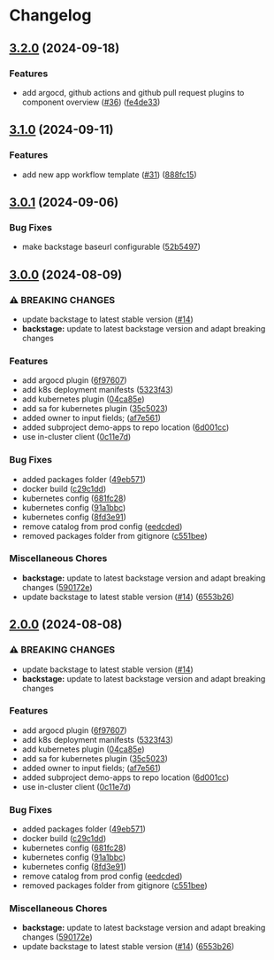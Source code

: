 # Changelog

## [3.2.0](https://github.com/WhizUs-Labs/kcd-showcase-backstage-application/compare/kcd-backstage-v3.1.0...kcd-backstage-v3.2.0) (2024-09-18)


### Features

* add argocd, github actions and github pull request plugins to component overview ([#36](https://github.com/WhizUs-Labs/kcd-showcase-backstage-application/issues/36)) ([fe4de33](https://github.com/WhizUs-Labs/kcd-showcase-backstage-application/commit/fe4de33ed7ca1b5c657e7f219f425a55678c5af4))

## [3.1.0](https://github.com/WhizUs-Labs/kcd-showcase-backstage-application/compare/kcd-backstage-v3.0.1...kcd-backstage-v3.1.0) (2024-09-11)


### Features

* add new app workflow template ([#31](https://github.com/WhizUs-Labs/kcd-showcase-backstage-application/issues/31)) ([888fc15](https://github.com/WhizUs-Labs/kcd-showcase-backstage-application/commit/888fc1545b0a98124ccf34404007b9f35a6a2a75))

## [3.0.1](https://github.com/WhizUs-Labs/kcd-showcase-backstage-application/compare/kcd-backstage-v3.0.0...kcd-backstage-v3.0.1) (2024-09-06)


### Bug Fixes

* make backstage baseurl configurable ([52b5497](https://github.com/WhizUs-Labs/kcd-showcase-backstage-application/commit/52b5497e01ac51d2c5caa9157f8d0b33ef938f1d))

## [3.0.0](https://github.com/WhizUs-Labs/kcd-showcase-backstage-application/compare/kcd-backstage-v2.0.0...kcd-backstage-v3.0.0) (2024-08-09)


### ⚠ BREAKING CHANGES

* update backstage to latest stable version ([#14](https://github.com/WhizUs-Labs/kcd-showcase-backstage-application/issues/14))
* **backstage:** update to latest backstage version and adapt breaking changes

### Features

* add argocd plugin ([6f97607](https://github.com/WhizUs-Labs/kcd-showcase-backstage-application/commit/6f9760731d559e042761faead75404a06e3b8c78))
* add k8s deployment manifests ([5323f43](https://github.com/WhizUs-Labs/kcd-showcase-backstage-application/commit/5323f434c691c4442d6410a28dcac9d395ef7063))
* add kubernetes plugin ([04ca85e](https://github.com/WhizUs-Labs/kcd-showcase-backstage-application/commit/04ca85e67c3878c240a7901c1bd0b2565726d545))
* add sa for kubernetes plugin ([35c5023](https://github.com/WhizUs-Labs/kcd-showcase-backstage-application/commit/35c50237b6f0832cb0f39ac4bd258fe71f7457df))
* added owner to input fields; ([af7e561](https://github.com/WhizUs-Labs/kcd-showcase-backstage-application/commit/af7e56167de3ff1999f4a04233abe79df57be55c))
* added subproject demo-apps to repo location ([6d001cc](https://github.com/WhizUs-Labs/kcd-showcase-backstage-application/commit/6d001ccffeff3fa4cbe2c7b32920dd7754cb3f6e))
* use in-cluster client ([0c11e7d](https://github.com/WhizUs-Labs/kcd-showcase-backstage-application/commit/0c11e7d0841f85c09c12462b7a9f13987347c1b7))


### Bug Fixes

* added packages folder ([49eb571](https://github.com/WhizUs-Labs/kcd-showcase-backstage-application/commit/49eb571167c62114aaff020844445a5ea2688e82))
* docker build ([c29c1dd](https://github.com/WhizUs-Labs/kcd-showcase-backstage-application/commit/c29c1dd933ff11acf52671e5047fd6150d38a5e3))
* kubernetes config ([681fc28](https://github.com/WhizUs-Labs/kcd-showcase-backstage-application/commit/681fc28a33e29c776e61a0675bf1104f58e47443))
* kubernetes config ([91a1bbc](https://github.com/WhizUs-Labs/kcd-showcase-backstage-application/commit/91a1bbc52a80d08531c3ebb4b2fdc200cfd1dfb8))
* kubernetes config ([8fd3e91](https://github.com/WhizUs-Labs/kcd-showcase-backstage-application/commit/8fd3e91c4a9db5e0e80fc06b01f9187bd8bbbda5))
* remove catalog from prod config ([eedcded](https://github.com/WhizUs-Labs/kcd-showcase-backstage-application/commit/eedcded3ae04bf5866cf434a6dba3c32988fb831))
* removed packages folder from gitignore ([c551bee](https://github.com/WhizUs-Labs/kcd-showcase-backstage-application/commit/c551beeba7985f6ce5b58f94b92e1790e8f4d1a4))


### Miscellaneous Chores

* **backstage:** update to latest backstage version and adapt breaking changes ([590172e](https://github.com/WhizUs-Labs/kcd-showcase-backstage-application/commit/590172e5662bda23edc5425253fc69a5b9467e56))
* update backstage to latest stable version ([#14](https://github.com/WhizUs-Labs/kcd-showcase-backstage-application/issues/14)) ([6553b26](https://github.com/WhizUs-Labs/kcd-showcase-backstage-application/commit/6553b26b9e1a80368ead4bd1318fa63c61e99eb3))

## [2.0.0](https://github.com/WhizUs-Labs/kcd-showcase-backstage-application/compare/root-v1.0.0...root-v2.0.0) (2024-08-08)


### ⚠ BREAKING CHANGES

* update backstage to latest stable version ([#14](https://github.com/WhizUs-Labs/kcd-showcase-backstage-application/issues/14))
* **backstage:** update to latest backstage version and adapt breaking changes

### Features

* add argocd plugin ([6f97607](https://github.com/WhizUs-Labs/kcd-showcase-backstage-application/commit/6f9760731d559e042761faead75404a06e3b8c78))
* add k8s deployment manifests ([5323f43](https://github.com/WhizUs-Labs/kcd-showcase-backstage-application/commit/5323f434c691c4442d6410a28dcac9d395ef7063))
* add kubernetes plugin ([04ca85e](https://github.com/WhizUs-Labs/kcd-showcase-backstage-application/commit/04ca85e67c3878c240a7901c1bd0b2565726d545))
* add sa for kubernetes plugin ([35c5023](https://github.com/WhizUs-Labs/kcd-showcase-backstage-application/commit/35c50237b6f0832cb0f39ac4bd258fe71f7457df))
* added owner to input fields; ([af7e561](https://github.com/WhizUs-Labs/kcd-showcase-backstage-application/commit/af7e56167de3ff1999f4a04233abe79df57be55c))
* added subproject demo-apps to repo location ([6d001cc](https://github.com/WhizUs-Labs/kcd-showcase-backstage-application/commit/6d001ccffeff3fa4cbe2c7b32920dd7754cb3f6e))
* use in-cluster client ([0c11e7d](https://github.com/WhizUs-Labs/kcd-showcase-backstage-application/commit/0c11e7d0841f85c09c12462b7a9f13987347c1b7))


### Bug Fixes

* added packages folder ([49eb571](https://github.com/WhizUs-Labs/kcd-showcase-backstage-application/commit/49eb571167c62114aaff020844445a5ea2688e82))
* docker build ([c29c1dd](https://github.com/WhizUs-Labs/kcd-showcase-backstage-application/commit/c29c1dd933ff11acf52671e5047fd6150d38a5e3))
* kubernetes config ([681fc28](https://github.com/WhizUs-Labs/kcd-showcase-backstage-application/commit/681fc28a33e29c776e61a0675bf1104f58e47443))
* kubernetes config ([91a1bbc](https://github.com/WhizUs-Labs/kcd-showcase-backstage-application/commit/91a1bbc52a80d08531c3ebb4b2fdc200cfd1dfb8))
* kubernetes config ([8fd3e91](https://github.com/WhizUs-Labs/kcd-showcase-backstage-application/commit/8fd3e91c4a9db5e0e80fc06b01f9187bd8bbbda5))
* remove catalog from prod config ([eedcded](https://github.com/WhizUs-Labs/kcd-showcase-backstage-application/commit/eedcded3ae04bf5866cf434a6dba3c32988fb831))
* removed packages folder from gitignore ([c551bee](https://github.com/WhizUs-Labs/kcd-showcase-backstage-application/commit/c551beeba7985f6ce5b58f94b92e1790e8f4d1a4))


### Miscellaneous Chores

* **backstage:** update to latest backstage version and adapt breaking changes ([590172e](https://github.com/WhizUs-Labs/kcd-showcase-backstage-application/commit/590172e5662bda23edc5425253fc69a5b9467e56))
* update backstage to latest stable version ([#14](https://github.com/WhizUs-Labs/kcd-showcase-backstage-application/issues/14)) ([6553b26](https://github.com/WhizUs-Labs/kcd-showcase-backstage-application/commit/6553b26b9e1a80368ead4bd1318fa63c61e99eb3))
